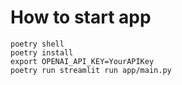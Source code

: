 # How to start app

```
poetry shell
poetry install
export OPENAI_API_KEY=YourAPIKey
poetry run streamlit run app/main.py
```
